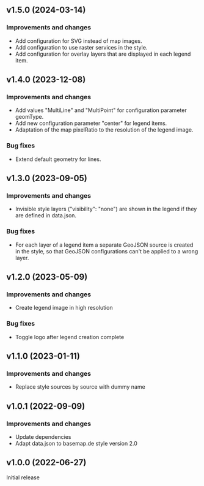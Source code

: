 ## v1.5.0 (2024-03-14)
### Improvements and changes
* Add configuration for SVG instead of map images.
* Add configuration to use raster services in the style.
* Add configuration for overlay layers that are displayed in each legend item.

## v1.4.0 (2023-12-08)
### Improvements and changes
* Add values "MultiLine" and "MultiPoint" for configuration parameter geomType.
* Add new configuration parameter "center" for legend items.
* Adaptation of the map pixelRatio to the resolution of the legend image.

### Bug fixes
* Extend default geometry for lines.

## v1.3.0 (2023-09-05)
### Improvements and changes
* Invisible style layers ("visibility": "none") are shown in the legend if they are defined in data.json.

### Bug fixes
* For each layer of a legend item a separate GeoJSON source is created in the style, so that GeoJSON configurations can't be applied to a wrong layer.

## v1.2.0 (2023-05-09)
### Improvements and changes
* Create legend image in high resolution

### Bug fixes
* Toggle logo after legend creation complete

## v1.1.0 (2023-01-11)
### Improvements and changes
* Replace style sources by source with dummy name

## v1.0.1 (2022-09-09)
### Improvements and changes
* Update dependencies
* Adapt data.json to basemap.de style version 2.0

## v1.0.0 (2022-06-27)
Initial release